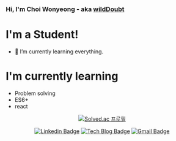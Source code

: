 ### Hi, I'm Choi Wonyeong - aka [wildDoubt][website]
<!--
**wildDoubt/wildDoubt** is a ✨ _special_ ✨ repository because its `README.md` (this file) appears on your GitHub profile.

Here are some ideas to get you started:

- 🔭 I’m currently working on ...
- 🌱 I’m currently learning ...
- 👯 I’m looking to collaborate on ...
- 🤔 I’m looking for help with ...
- 💬 Ask me about ...
- 📫 How to reach me: ...
- 😄 Pronouns: ...
- ⚡ Fun fact: ...
-->
<!--![GitHub stats](https://github-readme-stats.vercel.app/api?username=wildDoubt&show_icons=true&theme=monokai)
![Top Langs](https://github-readme-stats.vercel.app/api/top-langs/?username=wildDoubt&theme=monokai)
-->
# I'm a Student!
- 🌱 I’m currently learning everything.

# I'm currently learning
- Problem solving
- ES6+
- react

<div align=center>
  
[![Solved.ac 프로필](http://mazassumnida.wtf/api/v2/generate_badge?boj=vng598)](https://solved.ac/vng598)

</div>

<!-- [![codeforces](https://cp-logo.vercel.app/codeforces/wildDoubt)](https://codeforces.com/profile/wildDoubt) -->

<div align=center>
  
[![Linkedin Badge](https://img.shields.io/badge/-LinkedIn-blue?style=flat-square&logo=Linkedin&logoColor=white&link=https://www.linkedin.com/in/wonyeong-choi-3a4543124/)](https://www.linkedin.com/in/wonyeong-choi-3a4543124/)
[![Tech Blog Badge](http://img.shields.io/badge/-Tech%20blog-black?style=flat-square&logo=github&link=https://wilddoubt.github.io/)](https://wilddoubt.github.io/)
[![Gmail Badge](https://img.shields.io/badge/-Gmail-d14836?style=flat-square&logo=Gmail&logoColor=white&link=mailto:coma01155@gmail.com)](mailto:coma01155@gmail.com)
  
</div>

[go]: https://golang.org/
[python]: https://www.python.org/
[website]: https://wilddoubt.github.io/
[codeforce_handle]: https://codeforces.com/profile/wildDoubt
